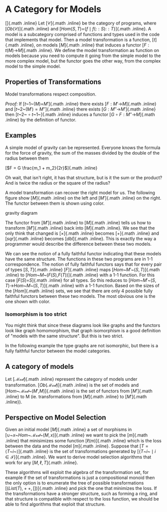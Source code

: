 A Category for Models
=====================

[]{.math .inline} Let [𝒞]{.math .inline} be the category of programs,
where [*Ob*(𝒞)]{.math .inline} and
[*Hom*(*S*, *T*)={*f* ∣ *f*(: : *S*): : *T*}]{.math .inline}. A model is
a subcategory comprised of functions and types used in the code that
implements that model. Then a model transformation is a function,
[*t*]{.math .inline}, on models [*M*]{.math .inline} that induces a
functor [*F* : *t*(*M*)→*M*]{.math .inline}. We define the model
transformation as function on models because you need to compute it
going from the simple model to the more complex model, but the functor
goes the other way, from the complex model to the simple model.

Properties of Transformations
-----------------------------

Model transformations respect composition.

*Proof:* If [*t*~1~(*M*)=*M*′]{.math .inline} there exists
[*F* : *M*′→*M*]{.math .inline} and [*t*~2~(*M*′) = *M*″]{.math .inline}
there exists [*G* : *M*″→*M*′]{.math .inline} then
[*t*~2~ ∘ *t*~1~]{.math .inline} induces a functor
[*G* ∘ *F* : *M*″→*M*]{.math .inline} by the definition of functor.

Examples
--------

A simple model of gravity can be represented. Everyone knows the formula
for the force of gravity, the sum of the masses divided by the double of
the radius between them

[\$F = G \\frac{m\_1 + m\_2}{2r}\$]{.math .inline}

Oh wait, that isn't right, it has that structure, but is it the sum or
the product? And is twice the radius or the square of the radius?

A model transformation can recover the right model for us. The following
figure show [*M*]{.math .inline} on the left and [*M*′]{.math .inline}
on the right. The functor between them is shown using color.

gravity diagram

The functor from [*M*′]{.math .inline} to [*M*]{.math .inline} tells us
how to transform [*M*′]{.math .inline} back into [*M*]{.math .inline}.
We see that the only think that changed is [×]{.math .inline} becomes
[+]{.math .inline} and [*sqr*]{.math .inline} becomes [*dbl*]{.math
.inline}. This is exactly the way a programmer would describe the
difference between these two models.

We can see the notion of a fully faithful functor indicating that these
models have the same structure. The functions in these two programs are
in 1-1 correspondence. The notion of fully faithful functors says that
for every pair of types [*S*, *T*]{.math .inline} [*F*]{.math .inline}
maps [*Hom*~*M*′~(*S*, *T*)]{.math .inline} to
[*Hom*~*M*~(*F*(*S*),*F*(*T*))]{.math .inline} with a 1-1 function. For
this case [*F*(*S*)=*S*]{.math .inline} for all types. So this reduces
to [*Hom*~*M*′~(*S*, *T*)→*Hom*~*M*~(*S*, *T*)]{.math .inline} with a
1-1 function. Based on the sizes of the [*Hom*]{.math .inline} sets, we
see that there are only 4 possible fully faithful functors between these
two models. The most obvious one is the one shown with color.

### Isomorphism is too strict

You might think that since these diagrams look like graphs and the
functors look like graph homomorphism, that graph isomorphism is a good
definition of "models with the same structure". But this is two strict.

In the following example the type graphs are not isomorphic, but there
is a fully faithful functor between the model categories.

A category of models
--------------------

Let [ℳℴ𝒹]{.math .inline} represent the category of models under
transformation. [*Ob*(ℳℴ𝒹)]{.math .inline} is the set of models and
[*Hom*~ℳℴ𝒹~(*M*′,*M*)]{.math .inline} is the set of functors from
[*M*′]{.math .inline} to M (ie. transformations from [*M*]{.math
.inline} to [*M*′]{.math .inline}).

Perspective on Model Selection
------------------------------

Given an initial model [*M*]{.math .inline} a set of morphisms in
[∪~*x*~*Hom*~ℳℴ𝒹~(*M*, *x*)]{.math .inline} we want to pick the
[*m*]{.math .inline} that minisimizes some function [ℓ(*m*)]{.math
.inline} which is the loss between the data and the model [*m*]{.math
.inline}. Suppose that [*T* = ⟨*T*~*i*~⟩]{.math .inline} is the set of
transformations generated by [{*T*~*i*~ ∣ *i* ∈ ℐ}]{.math .inline}. We
want to derive model selection algorithms that work for any
[*M*, ℓ, *T*]{.math .inline}.

These algorithms will exploit the algebra of the transformation set, for
example if the set of transformations is just a compositional monoid
then the only option is to enumerate the tree of possible
transformations [(*List*(*T*), + +, \[\])]{.math .inline} and pick the
one that minimizes the loss. If the transformations have a stronger
structure, such as forming a ring, and that structure is compatible with
respect to the loss function, we should be able to find algorithms that
exploit that structure.
